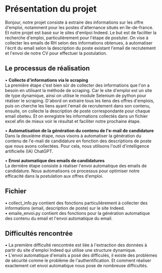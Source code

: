 # Présentation du projet
Bonjour, notre projet consiste à extraire des informations sur les offre d'emploi, notamment pour les postes d'alternance situés en île-de-france. Et notre projet est basé sur le sites d'emlpoi Indeed. Le but est de faciliter la recherche d'emploi, particulièrement pour l'étape de postuler. On vise à collecter les emails de RH selon des informations obtenues, à automatiser l'écrit du email selon la description du poste existant l'email de recrutement et l'envoi de notre CV pour effectuer la postulation.

## Le processus de réalisation
&bull; **Collecte d'informations via le scraping**  
La première étape c'est bien sûr de collecter des informations que l'on a besoin en utilisant la méthode de scraping. Car le site d'emploi est un site de type dynamique, ainsi on utilise le module Selenium de python pour réaliser le scraping. D'abord on extraire tous les liens des offres d'emplois, puis on cherche les liens ayant l'email de recrutement dans son contenu, ensuite, on collecte la description de poste correspondante pour chaque email obeteu. Et on enregistre les informations collectés dans un fichier excel afin de mieux voir le résultat et faciliter notre prochaine étape.

&bull; **Automatisation de la génération du contenu de l'e-mail de candidature**  
Dans la deuxième étape, nous visons à automatiser la génération du contenu de l'e-mail de candidature en fonction des descriptions de poste que nous avons collectées. Pour cela, nous utilisons l'outil d'intelligence artificielle (IA) ChatGPT.

&bull; **Envoi automatique des emails de candidatures**  
La dernière étape consiste à réaliser l'envoi automatique des emails de candidature. Nous automatisons ce processus pour optimiser notre efficacité dans la postulation aux offres d'emploi.

## Fichier  
&bull; collect_info.py contient des fonctions particulièrement à collecter des informations (email, description de poste) sur le site Indeed.  
&bull; emaile_envoi.py contient des fonctions pour la génération automatique des contenu du email et l'envoi automatique du email.


## Difficultés rencontrée  
&bull; La première difficulté rencontrée est liée à l'extraction des données à partir du site d'emploi Indeed qui utilise une structure dynamique.  
&bull; L'envoi automatique d'emails a posé des difficulés, il existe des problèmes de sécurité comme le problème de l'authentification. Et comment réaliser exactement cet envoi automatique nous pose de nombreuse difficultés.

 
